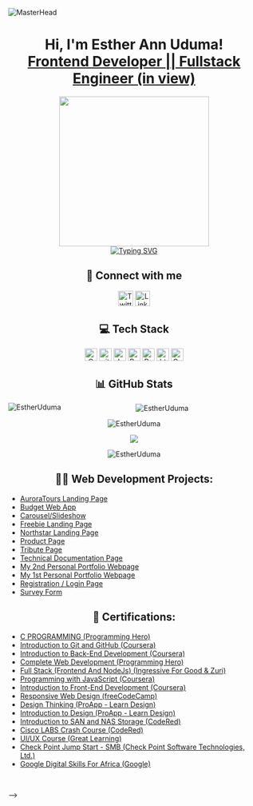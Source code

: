 ![MasterHead](https://camo.githubusercontent.com/0b5f431a318eb824e40b630d869b6a8629d4c86eeb84910b72e15e30ce4e482f/68747470733a2f2f7172616e676572732e636f6d2f77702d636f6e74656e742f75706c6f6164732f323032312f30392f42616e6e65722d496e74726f64756374696f6e2d746f2d33442d416e696d6174696f6e2e706e67)
<h1 align="center">Hi, I'm Esther Ann Uduma! <br/><a href="https://github.com/EstherUduma" align="center">Frontend Developer || Fullstack Engineer (in view)</a></h1>
<div align="center">
  <img src="https://github.com/Anmol-Baranwal/Cool-GIFs-For-GitHub/assets/74038190/85cb9521-97c0-4a65-9358-7db8099fac7f" width="300">
</div>
<div align="center">
  <a href="https://git.io/typing-svg"><img src="https://readme-typing-svg.demolab.com?font=Fira+Code&size=22&pause=1000&color=0969DA&width=800&lines=  Esther+harnesses+the+power+of+future-forward+technology+with;a+vibrant+touch+of+femininity;Join+her+on+this+exciting+journey+as+she;shapes+the+future+with+technology!" alt="Typing SVG" /></a>
</div>
<div align="center">
  <h2> 🤳 Connect with me </h2>
  <p>
   <a href="https://twitter.com/estherannuduma" target="_blank"><img alt="Twitter" src="https://img.shields.io/badge/twitter-%231DA1F2.svg?&style=for-the-badge&logo=twitter&logoColor=white"  height="30px"/></a> <a href="https://www.linkedin.com/in/estherannuduma/" target="_blank"><img alt="LinkedIn" src="https://img.shields.io/badge/linkedin-%230077B5.svg?&style=for-the-badge&logo=linkedin&logoColor=white"  height="30px"/></a><!--<a href="https://medium.com/@estherannuduma" target="_blank"><img alt="Medium" src="https://img.shields.io/badge/Medium-%2312100E.svg?&style=for-the-badge&logo=medium&logoColor=white" height="30px"/></a>-->
  </p>
</div>
<div align="center">
  <h2> 💻 Tech Stack </h2>
  <p>
    <img alt="C" src="https://img.shields.io/badge/c-%2300599C.svg?style=for-the-badge&logo=c&logoColor=white" height="25px"/>
    <img alt="git" src="https://img.shields.io/badge/-Git-F05032?style=flat-square&logo=git&logoColor=white" height="25px"/>
    <img alt="Javascript" src="https://img.shields.io/badge/JavaScript-323330?style=for-the-badge&logo=javascript&logoColor=F7DF1E"  height="25px"/>
    <img alt="Bootstrap" src="https://img.shields.io/badge/Bootstrap-563D7C?style=for-the-badge&logo=bootstrap&logoColor=white" height="25px"/>
    <img alt="Python" src="https://img.shields.io/badge/Python-14354C?style=for-the-badge&logo=python&logoColor=white" height="25px"/>
    <img alt="html5" src="https://img.shields.io/badge/HTML5-E34F26?style=for-the-badge&logo=html5&logoColor=white" height="25px"/>
    <img alt="Css3" src="https://img.shields.io/badge/CSS3-1572B6?style=for-the-badge&logo=css3&logoColor=white" height="25px"/>
  </p>
</div>
<div align="center">
  <h2> 📊 GitHub Stats </h2>
  <p><img align="left" src="https://github-readme-stats.vercel.app/api/top-langs?username=EstherUduma&show_icons=true&locale=en&layout=compact&theme=gotham" alt="EstherUduma" /></p>
  <p>&nbsp;<img align="center" src="https://github-readme-stats.vercel.app/api?username=EstherUduma&show_icons=true&locale=en&theme=gotham" alt="EstherUduma" />    </p>
  <p><img align="center" src="https://github-readme-streak-stats.herokuapp.com/?user=EstherUduma&theme=gotham" alt="EstherUduma" /></p>  
  <img src="https://github-profile-trophy.vercel.app/?username=EstherUduma&theme=juicyfresh&no-bg=true" />
  <div align="center">
    <p> <img src="https://komarev.com/ghpvc/?username=EstherUduma&label=Profile%20views&color=0e75b6&style=flat&theme=gotham" alt="EstherUduma" /> </p>
  </div>
</div>
<h2 align="center">👨‍💻 Web Development Projects:</h2>

- [AuroraTours Landing Page](https://github.com/EstherUduma/AuroraTours-Landing-Page)
- [Budget Web App](https://github.com/EstherUduma/Budget-App)
- [Carousel/Slideshow](https://github.com/EstherUduma/Introduction-to-Javascript-Week-6-and-7)
- [Freebie Landing Page](https://github.com/EstherUduma/Freebie-landing-page-)
- [Northstar Landing Page](https://github.com/EstherUduma/Northstar-landing-page)
- [Product Page](https://github.com/EstherUduma/Product-Page)
- [Tribute Page](https://github.com/EstherUduma/Tribute-Page)
- [Technical Documentation Page](https://github.com/EstherUduma/Technical-Documentation-Page)
- [My 2nd Personal Portfolio Webpage](https://github.com/EstherUduma/2nd-Personal-Portfolio-Webpage)
- [My 1st Personal Portfolio Webpage](https://github.com/EstherUduma/1st-Personal-Portfolio-Webpage)
- [Registration / Login Page](https://github.com/EstherUduma/Registration-Login-Form)
- [Survey Form](https://github.com/EstherUduma/FreeCodeCampProject4)

  
 <h2 align="center">🏅 Certifications:</h2>

  - [C PROGRAMMING (Programming Hero)](https://app.programming-hero.com/certificates/PH21560)
  - [Introduction to Git and GitHub (Coursera)](https://www.coursera.org/account/accomplishments/certificate/TPJT98MVYBT3)
  - [Introduction to Back-End Development (Coursera)](https://www.coursera.org/account/accomplishments/certificate/5LL2YCRYLBBZ)
  - [Complete Web Development (Programming Hero)](https://app.programming-hero.com/certificates/PH18191)
  - [Full Stack (Frontend And NodeJs) (Ingressive For Good & Zuri)](https://w2pp.zuriboard.com/dashboard/certificate/369cce5d-e748-472c-a0df-5bd77a055b4e)
  - [Programming with JavaScript (Coursera)](https://www.coursera.org/account/accomplishments/certificate/4RB9ULN99ALA)
  - [Introduction to Front-End Development (Coursera)](https://www.coursera.org/account/accomplishments/certificate/UMQFVQ464SM2)
  - [Responsive Web Design (freeCodeCamp)](https://freecodecamp.org/certification/estherann/responsive-web-design)
  - [Design Thinking (ProApp - Learn Design)](https://proapp.design/certificate/JAS58QRH2AL09F1E81)
  - [Introduction to Design (ProApp - Learn Design)](https://proapp.design/certificate/JAS58QRKTVKZ7ESUFR)
  - [Introduction to SAN and NAS Storage (CodeRed)](https://codered.eccouncil.org/certificate/a5fe19a9-2900-4bdf-a061-a2a014e5c674)
  - [Cisco LABS Crash Course (CodeRed)](https://codered.eccouncil.org/certificate/20b60a6c-bafa-4056-bed9-d4366af218aa)
  - [UI/UX Course (Great Learning)](https://olympus1.mygreatlearning.com/course_certificate/BCOIGXRO)
  - [Check Point Jump Start - SMB (Check Point Software Technologies, Ltd.)](https://www.credly.com/badges/8c40d77f-d84e-4e48-9c9c-97729d83c4b9?source=linked_in_profile)
  - [Google Digital Skills For Africa (Google)](https://learndigital.withgoogle.com/link/1ar27gu2qdc)

<!--<h2> 🤔 I’m currently looking for a volunteer opportunity as a:</h2>
 - Frontend Developer <br/>
 - Junior Backend Developer <br/>
 Inorder to gain more practical experience.-->

<!--<h2> 🤳 Connect with me:</h2>

[<img align="left" alt="EstherAnnUduma | Twitter" width="22px" src="https://cdn.jsdelivr.net/npm/simple-icons@v3/icons/twitter.svg" />][twitter]
[<img align="left" alt="JoshMadakor | LinkedIn" width="22px" src="https://cdn.jsdelivr.net/npm/simple-icons@v3/icons/linkedin.svg" />][linkedin]
<!--[<img align="left" alt="JoshMadakor | Instagram" width="22px" src="https://cdn.jsdelivr.net/npm/simple-icons@v3/icons/instagram.svg" />][instagram]-->

[twitter]: https://twitter.com/estherannuduma
[linkedin]: https://www.linkedin.com/in/esther-ann-uduma/
<br>
</p>-->




<!--

Here are some ideas to get you started:

- 🔭 I’m currently working on ...
- 🌱 I’m currently learning ...
- 👯 I’m looking to collaborate on ...
- 🤔 I’m looking for help with ...
- 💬 Ask me about ...
- 📫 How to reach me: ...
- 😄 Pronouns: ...
- ⚡ Fun fact: ...
-->

